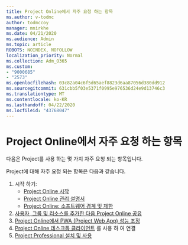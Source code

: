 ```yaml
---
title: Project Online에서 자주 요청 하는 항목
ms.author: v-todmc
author: todmccoy
manager: mnirkhe
ms.date: 04/21/2020
ms.audience: Admin
ms.topic: article
ROBOTS: NOINDEX, NOFOLLOW
localization_priority: Normal
ms.collection: Adm_O365
ms.custom:
- "9000685"
- "2573"
ms.openlocfilehash: 03c82a04c6f5d65aef8823d6aa87056d380dd912
ms.sourcegitcommit: 631cbb5f03e5371f0995e976536d24e9d13746c3
ms.translationtype: MT
ms.contentlocale: ko-KR
ms.lasthandoff: 04/22/2020
ms.locfileid: "43768047"
---
```

# <a name="project-online-frequently-requested-topics"></a>Project Online에서 자주 요청 하는 항목

다음은 Project를 사용 하는 몇 가지 자주 요청 되는 항목입니다.

Project에 대해 자주 요청 되는 항목은 다음과 같습니다.
1.  시작 하기: 
    -   [Project Online 시작](https://docs.microsoft.comProjectOnline/get-started-with-project-online) 
    -   [Project Online 관리 설명서](https://docs.microsoft.com/projectonline/project-online) 
    -   [Project Online: 소프트웨어 경계 및 제한](https://docs.microsoft.com/ProjectOnline/project-online-software-boundaries-and-limits) 
2.  [사용자, 그룹 및 리소스를 추가한 다음 Project Online 공유](https://docs.microsoft.com/projectonline/step-2-add-people-to-project-online) 
3.  [Project Online에서 PWA (Project Web App) 성능 조정](https://docs.microsoft.com/projectonline/tune-project-online-performance)
4.  [Project Online 데스크톱 클라이언트](https://docs.microsoft.com/projectonline/connect-to-project-online-with-the-project-online-desktop-client) 를 사용 하 여 연결 
5.  [Project Professional 설치 및 사용](https://support.office.com/article/install-project-7059249b-d9fe-4d61-ab96-5c5bf435f281) 
